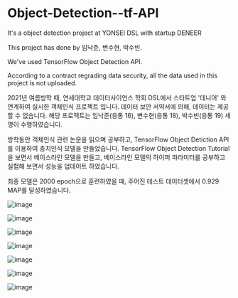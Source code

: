 # Object-Detection--tf-API
It's a object detection project at YONSEI DSL with startup DENEER 

This project has done by 임낙준, 변수현, 박수빈. 

We've used TensorFlow Object Detection API. 

According to a contract regrading data security, all the data used in this project is not uploaded.

2021년 여름방학 때, 연세대학교 데이터사이언스 학회 DSL에서 스타트업 '데니어' 와 연계하여 실시한 객체인식 프로젝트 입니다. 
데이터 보안 서약서에 의해, 데이터는 제공할 수 없습니다. 
해당 프로젝트는 임낙준(응통 16), 변수현(응통 18), 박수빈(응통 19) 세명이 수행하였습니다. 

방학동안 객체인식 관련 논문을 읽으며 공부하고, TensorFlow Object Detiction API를 이용하여 
충치인식 모델을 만들었습니다. TensorFlow Object Detection Tutorial을 보면서 베이스라인 모델을 만들고, 
베이스라인 모델의 하이퍼 파라미터를 공부하고 실험해 보면서 성능을 업데이트 하였습니다. 

최종 모델은 2000 epoch으로 훈련하였을 때, 주어진 테스트 데이터셋에서 0.929 MAP를 달성하였습니다. 


![image](https://user-images.githubusercontent.com/75110219/141505447-1f42983c-9563-46da-84fa-ba9a39092716.png)


![image](https://user-images.githubusercontent.com/75110219/141505485-cd05604c-d295-411d-9c8d-7d7071a07d44.png)


![image](https://user-images.githubusercontent.com/75110219/141505532-b1787ce9-cbe3-4bc8-bd95-6a5f6c280ec0.png)

![image](https://user-images.githubusercontent.com/75110219/141505622-2fed2b11-9960-44da-95cc-2993f7a5b25f.png)

![image](https://user-images.githubusercontent.com/75110219/141505672-c75048eb-4c4b-4cbc-9102-89d0c35decf8.png)

![image](https://user-images.githubusercontent.com/75110219/141505699-0756d05f-a3a9-45df-8715-6ab069419f71.png)

![image](https://user-images.githubusercontent.com/75110219/141505735-7a62fb5a-39ae-4f18-a577-7764d7509133.png)


